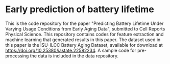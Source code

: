 # Early prediction of battery lifetime
This is the code repository for the paper "Predicting Battery Lifetime Under Varying Usage Conditions from Early Aging Data", submitted to Cell Reports Physical Science. This repository contains codes for feature extraction and machine learning that generated results in this paper. 
The dataset used in this paper is the ISU-ILCC Battery Aging Dataset, available for download at https://doi.org/10.25380/iastate.22582234. A sample code for pre-processing the data is included in the data repository.
